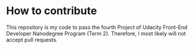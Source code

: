 # How to contribute

This repository is my code to pass the fourth Project of Udacity Front-End Developer Nanodegree Program (Term 2). Therefore, I most likely will not accept pull requests.
